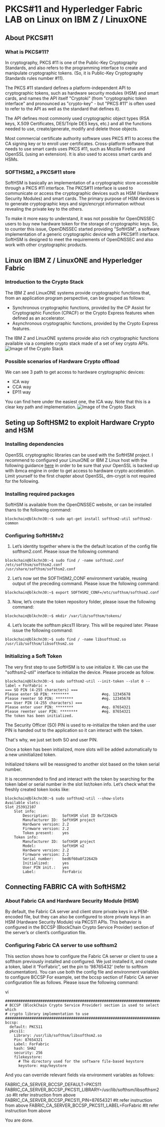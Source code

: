 # PKCS#11 and Hyperledger Fabric LAB on Linux on IBM Z / LinuxONE

## About PKCS#11

### What is PKCS#11?
In cryptography, PKCS #11 is one of the Public-Key Cryptography Standards, and also refers to the programming interface to create and manipulate cryptographic tokens. (So, it is Public-Key Cryptography Standards rules number #11).

The PKCS #11 standard defines a platform-independent API to cryptographic tokens, such as hardware security modules (HSM) and smart cards, and names the API itself "Cryptoki" (from "cryptographic token interface" and pronounced as "crypto-key" - but "PKCS #11" is often used to refer to the API as well as the standard that defines it).

The API defines most commonly used cryptographic object types (RSA keys, X.509 Certificates, DES/Triple DES keys, etc.) and all the functions needed to use, create/generate, modify and delete those objects.

Most commercial certificate authority software uses PKCS #11 to access the CA signing key or to enroll user certificates. Cross-platform software that needs to use smart cards uses PKCS #11, such as Mozilla Firefox and OpenSSL (using an extension). It is also used to access smart cards and HSMs.

### SOFTHSM2, a PKCS#11 store
SoftHSM is basically an implementation of a cryptographic store accessible through a PKCS #11 interface. The PKCS#11 interface is used to communicate or access the cryptographic devices such as HSM (Hardware Security Modules) and smart cards. The primary purpose of HSM devices is to generate cryptographic keys and sign/encrypt information without revealing the private key to the others.

To make it more easy to understand, it was not possible for OpenDNSSEC users to buy new hardware token for the storage of cryptographic keys. So, to counter this issue, OpenDNSSEC started providing "SoftHSM", a software implementation of a generic cryptographic device with a PKCS#11 interface. SoftHSM is designed to meet the requirements of OpenDNSSEC and also work with other cryptographic products. 

## Linux on IBM Z / LinuxONE and Hyperledger Fabric

### Introduction to the Crypto Stack
The IBM Z and LinuxONE systems provide cryptographic functions that, from an application program perspective, can be grouped as follows:
* Synchronous cryptographic functions, provided by the CP Assist for Cryptographic Function (CPACF) or the Crypto Express features when defined as an accelerator.
* Asynchronous cryptographic functions, provided by the Crypto Express features.

The IBM Z and LinuxONE systems provide also rich cryptographic functions available via a complete crypto stack made of a set of key crypto APIs.
![Image of the Crypto Stack](https://github.com/guikarai/PE-LinuxONE/blob/master/images/crypto-stack.png)

### Possible scenarios of Hardware Crypto offload
We can see 3 path to get access to hardware cryptographic devices:
* ICA way
* CCA way
* EP11 way

You can find here under the easiest one, the ICA way. Note that this is a clear key path and implementation.
![Image of the Crypto Stack](https://github.com/guikarai/PKCS11-HLF/blob/master/images/Capture%20d%E2%80%99%C3%A9cran%202018-06-21%20%C3%A0%2014.32.40%20(2).png)

## Seting up SoftHSM2 to exploit Hardware Crypto and HSM

### Installing dependencies
OpenSSL cryptographic libraries can be used with the SoftHSM project. I recommend to configured your LinuxONE or IBM Z Linux host with the following guidance [here](https://github.com/guikarai/PE-LinuxONE/blob/master/index.md) in order to be sure that your OpenSSL is backed up with ibmca engine in order to get access to hardware crypto acceleration. Limit yourself to the first chapter about OpenSSL, dm-crypt is not required for the following.

### Installing required packages
SoftHSM is available from the OpenDNSSEC website, or can be installed thans to the following command:
```
blockchain@blkchn30:~$ sudo apt-get install softhsm2-util softhsm2-common
```

### Configuring SoftHSMv2
1. Let’s identity together where is the the default location of the config file softhsm2.conf. Please issue the following command:
```
blockchain@blkchn30:~$ sudo find / -name softhsm2.conf
/etc/softhsm/softhsm2.conf
/usr/share/softhsm/softhsm2.conf
```

2. Let’s now set the SOFTHSM2_CONF environment variable, reusing output of the preceding command. Please issue the following command:
```
blockchain@blkchn30:~$ export SOFTHSM2_CONF=/etc/softhsm/softhsm2.conf
```

3. Now, let’s create the token repository folder, please issue the following command:
```
blockchain@blkchn30:~$ mkdir /var/lib/softhsm/tokens/
```

4. Let’s locate the softhsm pkcs11 library. This will be required later. Please issue the following command:
```
blockchain@blkchn30:~$ sudo find / -name libsofthsm2.so
/usr/lib/softhsm/libsofthsm2.so
```

### Initializing a Soft Token
The very first step to use SoftHSM is to use initialize it. We can use the "softhsm2-util" interface to initialize the device. Please procede as follow.

```
blockchain@blkchn30:~$ sudo softhsm2-util --init-token --slot 0 --label « ForFabric »
=== SO PIN (4-255 characters) ===
Please enter SO PIN: ********				#eg. 12345678
Please reenter SO PIN: ********			    #eg. 12345678
=== User PIN (4-255 characters) ===
Please enter user PIN: ********			    #eg. 87654321
Please reenter user PIN: ********			#eg. 87654321
The token has been initialized.
```

The Security Officer (SO) PIN is used to re-initialize the token and the user PIN is handed out to the application so it can interact with the token. 

That's why, we just set both SO and user PIN. 

Once a token has been initialized, more slots will be added automatically to a new uninitialized token. 

Initialized tokens will be reassigned to another slot based on the token serial number. 

It is recommended to find and interact with the token by searching for the token label or serial number in the slot list/token info. Let’s check what the freshly created token looks like:
```
blockchain@blkchn30:~$ sudo softhsm2-util --show-slots
Available slots:
Slot 253912107
    Slot info:
        Description:      SoftHSM slot ID 0xf22642b                                       
        Manufacturer ID:  SoftHSM project                 
        Hardware version: 2.2
        Firmware version: 2.2
        Token present:    yes
    Token info:
        Manufacturer ID:  SoftHSM project                 
        Model:            SoftHSM v2      
        Hardware version: 2.2
        Firmware version: 2.2
        Serial number:    bed6f60a8f22642b
        Initialized:      yes
        User PIN init.:   yes
        Label:            ForFabric
```

## Connecting FABRIC CA with SoftHSM2

### About Fabric CA and Hardware Security Module (HSM)
By default, the Fabric CA server and client store private keys in a PEM-encoded file, but they can also be configured to store private keys in an HSM (Hardware Security Module) via PKCS11 APIs.
This behavior is configured in the BCCSP (BlockChain Crypto Service Provider) section of the server’s or client’s configuration file.

### Configuring Fabric CA server to use softhsm2
This section shows how to configure the Fabric CA server or client to use a softhsm previously installed and configured.
We just installed it, and create a token, label it “ForFabric”, set the pin to ‘98765432’ (refer to softhsm documentation).
You can use both the config file and environment variables to configure BCCSP For example, set the bccsp section of Fabric CA server configuration file as follows.
Please issue the following command:

vi 
```
#############################################################################
# BCCSP (BlockChain Crypto Service Provider) section is used to select which
# crypto library implementation to use
#############################################################################
bccsp:
  default: PKCS11
  pkcs11:
    Library: /usr/lib/softhsm/libsofthsm2.so
    Pin: 87654321
    Label: ForFabric
    hash: SHA2
    security: 256
    filekeystore:
      # The directory used for the software file-based keystore
      keystore: msp/keystore
```

And you can override relevant fields via environment variables as follows:
    
FABRIC_CA_SERVER_BCCSP_DEFAULT=PKCS11
FABRIC_CA_SERVER_BCCSP_PKCS11_LIBRARY=/usr/lib/softhsm/libsofthsm2.so   #It refer instruction from above
FABRIC_CA_SERVER_BCCSP_PKCS11_PIN=87654321                              #It refer instruction from above
FABRIC_CA_SERVER_BCCSP_PKCS11_LABEL=ForFabric                           #It refer instruction from above


You are done.
